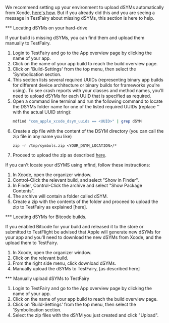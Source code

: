 We recommend setting up your environment to upload dSYMs automatically from Xcode, [here's how](/04_iOS_SDK/About_dSYMs.html).
But if you already did this and you are seeing a message in TestFairy about missing dSYMs, this section is here to help.

*** Locating dSYMs on your hard-drive

If your build is missing dSYMs, you can find them and upload them manually to TestFairy.

1. Login to TestFairy and go to the App overview page by clicking the name of your app.
2. Click on the name of your app build to reach the build overview page.
3. Click on 'Build-Settings' from the top menu, then select the 'Symbolication section.
4. This section lists several required UUIDs (representing binary app builds for different device architecture or binary builds for frameworks you're using). To see crash reports with your classes and method names, you'll need to upload dSYMs for each UUID that is specified as required.
5. Open a command line terminal and run the following command to locate the DSYMs folder name for one of the listed required UUIDs (replace '<UUID>' with the actual UUID string):
    ```sh
    mdfind "com_apple_xcode_dsym_uuids == <UUID>" | grep dSYM
    ```
6. Create a zip file with the content of the DSYM directory (you can call the zip file in any name you like)
	```
	zip -r /tmp/symbols.zip <YOUR_DSYM_LOCATION>/*
	 ```
7. Proceed to upload the zip as described [here](upload).

If you can't locate your dSYMS using mfind, follow these instructions:

1. In Xcode, open the organizer window.
2. Control-Click the relevant build, and select "Show in Finder".
3. In Finder, Control-Click the archive and select "Show Package Contents".
4. The archive will contain a folder called dSYM.
5. Create a zip with the contents of the folder and proceed to upload the zip to TestFairy as explained [here].

***  Locating dSYMs for Bitcode builds.

If you enabled Bitcode for your build and released it to the store or submitted to TestFlight be advised that Apple will generate new dSYMs for your app and you'll need to download the new dSYMs from Xcode, and the upload them to TestFairy.

1. In Xcode, open the organizer window.
2. Click on the relevant build.
3. From the right side menu, click download dSYMs.
4. Manually upload the dSYMs to TestFairy, [as described here]

*** <a name="upload">Manually upload dSYMs to TestFairy</a>

1. Login to TestFairy and go to the App overview page by clicking the name of your app.
2. Click on the name of your app build to reach the build overview page.
3. Click on 'Build-Settings' from the top menu, then select the 'Symbolication section.
4. Select the zip files with the dSYM you just created and click "Upload".
